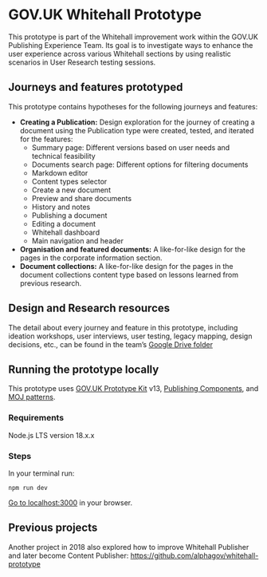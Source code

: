# GOV.UK Whitehall Prototype

This prototype is part of the Whitehall improvement work within the GOV.UK Publishing Experience Team. Its goal is to investigate ways to enhance the user experience across various Whitehall sections by using realistic scenarios in User Research testing sessions.

## Journeys and features prototyped

This prototype contains hypotheses for the following journeys and features:

- **Creating a Publication:** Design exploration for the journey of creating a document using the Publication type were created, tested, and iterated for the features:
    - Summary page: Different versions based on user needs and technical feasibility
    - Documents search page: Different options for filtering documents
    - Markdown editor
    - Content types selector
    - Create a new document
    - Preview and share documents
    - History and notes
    - Publishing a document
    - Editing a document
    - Whitehall dashboard
    - Main navigation and header
- **Organisation and featured documents:** A like-for-like design for the pages in the corporate information section.
- **Document collections:** A like-for-like design for the pages in the document collections content type based on lessons learned from previous research.

## Design and Research resources

The detail about every journey and feature in this prototype, including ideation workshops, user interviews, user testing, legacy mapping, design decisions, etc., can be found in the team’s [Google Drive folder](https://drive.google.com/drive/folders/1BScq4ZitS40z15dVcyLs4qn2U9OnAhmo)

## Running the prototype locally

This prototype uses [GOV.UK Prototype Kit](https://prototype-kit.service.gov.uk/docs/) v13, [Publishing Components](https://components.publishing.service.gov.uk/component-guide), and [MOJ patterns](https://design-patterns.service.justice.gov.uk/).

### Requirements
Node.js LTS version 18.x.x

### Steps
In your terminal run:
```
npm run dev
```
[Go to localhost:3000](http://localhost:3000/) in your browser.


## Previous projects

Another project in 2018 also explored how to improve Whitehall Publisher and later become Content Publisher:
https://github.com/alphagov/whitehall-prototype

